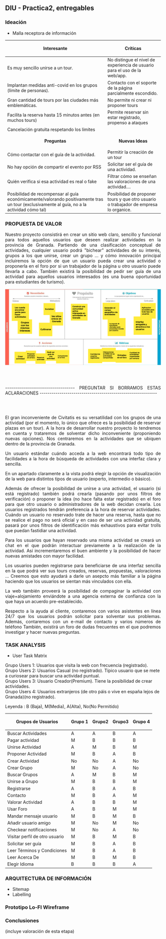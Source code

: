 ## DIU - Practica2, entregables

### Ideación 
* Malla receptora de información 

| <p align="center"><strong>Interesante</strong></p> | <p align="center"><strong>Críticas</strong></p>|  
| ------------- | -------|
| Es muy sencillo unirse a un tour.| No distingue el nivel de experiencia de usuario para el uso de la web/app.|
| Implantan medidas anti-covid en los grupos (límite de personas).| Contacto con el soporte de la página parcialmente escondido.|
| Gran cantidad de tours por las ciudades más emblemáticas.| No permite ni crear ni proponer tours|
| Facilita la reserva hasta 15 minutos antes (en muchos tours)|Permite reservar sin estar registrado, propenso a ataques|
| Cancelación gratuita respetando los límites| |
|  <p align="center"><strong>Preguntas</strong></p>  | <p align="center"><strong>Nuevas Ideas</strong></p> |
|Cómo contactar con el guía de la actividad.|Permitir la creación de un tour|
|No hay opción de compartir el evento por RSS|Solicitar ser el guía de una actividad.|
|Quién verifica si esa actividad es real o fake|Filtrar cómo se enseñan las valoraciones de una actividad....|
|Posibilidad de recompensar al guía económicamente/valorando positivamente tras un tour (exclusivamente al guía, no a la actividad cómo tal)| Posibilidad de proponer tours y que otro usuario o trabajador de empresa lo organice. | Dividir las actividades por categorías.

### PROPUESTA DE VALOR

<p align="justify">Nuestro proyecto consistirá en crear un sitio web claro, sencillo y funcional para todos aquellos usuarios que deseen realizar actividades en la provincia de Granada. Partiendo de una clasificación conceptual de actividades, cualquier usuario podrá "bichear" actividades de su interés, grupos a los que unirse, crear un grupo ... y cómo innovación principal incluiremos la opción de que un usuario pueda crear una actividad o proponerla en el foro por si un trabajador de la página u otro usuario  puede llevarla a cabo. También existirá la posibilidad de pedir ser guía de una actividad para aquellos usuarios interesados (es una buena oportunidad para estudiantes de turismo).  </p>

![Canvas](canvas.png)


<br><br>
<p align="justify">----------------------------------- PREGUNTAR SI BORRAMOS ESTAS ACLARACIONES ----------------------------------------------------------- </p>
<br><br>

<p align="justify">El gran inconveniente de Civitatis es su versatilidad con los grupos de una actividad (por el momento, lo único que ofrece es la posibilidad de reservar plazas en un tour). A la hora de desarrollar nuestro proyecto lo tendremos en cuenta y trataremos de solventar dicho inconveniente (proponiendo nuevas opciones). Nos centraremos en la actividades que se ubiquen dentro de la provincia de Granada.</p>

<p align="justify">Un usuario estándar cuándo acceda a la web encontrará todo tipo de facilidades a la hora de búsqueda de actividades con una interfaz clara y sencilla.</p>

<p align="justify">En un apartado claramente a la vista podrá elegir la opción de visualización de la web para distintos tipos de usuario (experto, intermedio o básico).</p> 

<p align="justify">Además de ofrecer la posibilidad de unirse a una actividad, el usuario (si está registrado) también podrá crearla (pasando por unos filtros de verificación) o proponer la idea (no hace falta estar registrado) en el foro para que otro usuario o administradores de la web decidan crearla. Los usuarios registrados tendrán preferencia a la hora de reservar actividades. Cuándo un usuario no reservado trate de hacer una reserva, hasta que no se realice el pago no será oficial y en caso de ser una actividad gratuita, pasará por unos filtros de identificación más exhaustivos para evitar trolls que puedan fastidiar una actividad.</p> 

<p align="justify">Para los usuarios que hayan reservado una misma actividad se creará un chat en el que podrán interactuar previamente a la realización de la actividad. Así incrementaremos el buen ambiente y la posibilidad de hacer nuevas amistades con mayor facilidad.</p> 

<p align="justify">Los usuarios pueden registrarse para beneficiarse de una interfaz sencilla en la que podrá ver sus tours creados, reservas, propuestas, valoraciones ... Creemos que esto ayudará a darle un asepcto más familiar a la página haciendo que los usuarios se sientan más vinculados con ella.</p>

<p align="justify">La web también proveerá la posibilidad de compaginar la actividad con viaje+alojamiento enviándote a una agencia externa de confianza con la que haya un acuerdo pre-establecido.</p>

<p align="justify">Respecto a la ayuda al cliente, contaremos con varios asistentes en línea 24/7 que los usuarios podrán solicitar para solventar sus problemas. Además, contaremos con un e-mail de contacto y varios números de teléfono También, existirá un foro de dudas frecuentes en el que podremos investigar y hacer nuevas preguntas.</p>


### TASK ANALYSIS

* User Task Matrix 

Grupo Users 1: Usuarios que visita la web con frecuencia (registrado).<br>
Grupo Users 2: Usuarios Casual (no registrado). Típico usuario que se mete a curiosear para buscar una actividad puntual.<br>
Grupo Users 3: Usuario Creador(Premium). Tiene la posibilidad de crear actividades.<br>
Grupo Users 4: Usuarios extranjeros (de otro páis o vive en españa lejos de Granada)(no registrado). <br>

Leyenda : B (Baja), M(Media), A(Alta), No(No Permitido)  <br>

| <p align="center"><strong>Grupos de Usuarios</strong></p> |  <p align="center"><strong>Grupo 1</strong></p>| <p align="center"><strong>Grupo2</strong></p> | <p align="center"><strong>Grupo3</strong></p>| <p align="center"><strong>Grupo 4</strong></p> |
| ------------- | -------|   -------|  -------|  -------|
| Buscar Actividades | A  | A  | B | A |
| Pagar actividad | M  | B  | B | B |
| Unirse Actividad | A  | M  | B | M |
| Proponer Actividad | M  | B  | A | B |
| Crear Actividad    | No  | No | A | No |
| Crear Grupo | M  | No | A | No |
| Buscar Grupos | A  | M  | B | M |
| Unirse a Grupo | M  |B | B | M |
| Registrarse | A | B | A | B |
| Contacto | M  | B | A | M |
| Valorar Actividad  | A | B | B | M |
| Usar Foro | A | B | M | M |
| Mandar mensaje usuario | M  | B | M | B | 
| Añadir usuario amigo | M | No | M | No | 
| Checkear notificaciones | M | No | A | No |
| Visitar perfil de otro usuario | M | B | M | B | 
| Solicitar ser guía | M | B | A | B |
| Leer Términos y Condiciones | M  | B  | A | B | 
| Leer Acerca De | M  | B | M  | B | 
| Elegir Idioma | B  | B  | B | A | 


### ARQUITECTURA DE INFORMACIÓN

* Sitemap 
* Labelling 


### Prototipo Lo-FI Wireframe 


### Conclusiones  
(incluye valoración de esta etapa)
